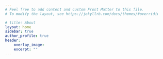 ```yaml
---
# Feel free to add content and custom Front Matter to this file.
# To modify the layout, see https://jekyllrb.com/docs/themes/#overriding-theme-defaults

# title: About
layout: home
sidebar: true
author_profile: true
header: 
    overlay_image:
    excerpt: ""
---
```


